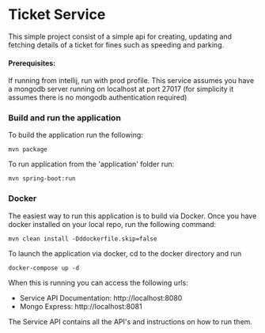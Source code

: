 # Ticket Service

This simple project consist of a simple api for creating, updating and fetching details of a ticket for fines such as speeding and parking.

#### Prerequisites:

If running from intellij, run with prod profile. This service assumes you have a mongodb server running on localhost at port 27017 (for simplicity it assumes there is no mongodb authentication required) 

### Build and run the application

To build the application run the following:

```
mvn package
```

To run application from the 'application' folder run:

```
mvn spring-boot:run
```

### Docker

The easiest way to run this application is to build via Docker. Once you have docker installed on your local repo, run the following command:

```
mvn clean install -Dddockerfile.skip=false
```

To launch the application via docker, cd to the docker directory and run

```
docker-compose up -d
```

When this is running you can access the following urls:

- Service API Documentation: http://localhost:8080
- Mongo Express: http://localhost:8081

The Service API contains all the API's and instructions on how to run them.

